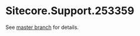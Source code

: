 # Sitecore.Support.253359

See [master branch](https://github.com/sitecoresupport/Sitecore.Support.253359) for details.